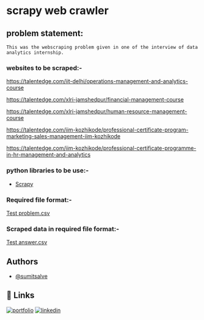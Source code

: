 
# scrapy web crawler

## problem statement:

    This was the webscraping problem given in one of the interview of data analytics internship.

### websites to be scraped:- 

https://talentedge.com/iit-delhi/operations-management-and-analytics-course

https://talentedge.com/xlri-jamshedpur/financial-management-course

https://talentedge.com/xlri-jamshedpur/human-resource-management-course

https://talentedge.com/iim-kozhikode/professional-certificate-program-marketing-sales-management-iim-kozhikode

https://talentedge.com/iim-kozhikode/professional-certificate-programme-in-hr-management-and-analytics

### python libraries to be use:-

- [Scrapy](https://scrapy.org/)

### Required file format:-

[Test problem.csv](https://github.com/sumitsalve98/scrapy-web-crawling/blob/master/webcrawl_courses/Sumit%20Test%20-%20Sheet1.csv)

### Scraped data in required file format:-

[Test answer.csv](https://github.com/sumitsalve98/scrapy-web-crawling/blob/master/webcrawl_courses/Test2_sumit_salve.csv)
## Authors

- [@sumitsalve](https://github.com/sumitsalve98)

## 🔗 Links
[![portfolio](https://img.shields.io/badge/my_portfolio-000?style=for-the-badge&logo=ko-fi&logoColor=white)](https://sumitsalve98.github.io/MyPortfolio/)
[![linkedin](https://img.shields.io/badge/linkedin-0A66C2?style=for-the-badge&logo=linkedin&logoColor=white)](https://www.linkedin.com/in/sumit-salve-72b818217/)

